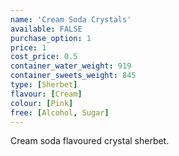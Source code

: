 ```yaml
---
name: 'Cream Soda Crystals'
available: FALSE
purchase_option: 1
price: 1
cost_price: 0.5
container_water_weight: 919
container_sweets_weight: 845
type: [Sherbet]
flavour: [Cream]
colour: [Pink]
free: [Alcohol, Sugar]
---
```

Cream soda flavoured crystal sherbet.